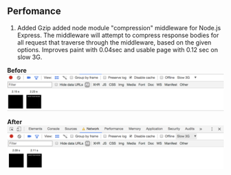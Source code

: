 ## Perfomance
1. Added Gzip
added node module "compression" middleware for Node.js Express. The middleware will attempt to compress response bodies for all request that traverse through the middleware, based on the given options. 
Improves paint with 0.04sec and usable page with 0.12 sec on slow 3G.

<b>Before</b>
![Example webapp](https://github.com/fennadew/performance-matters-server-side/blob/master/public/images/voor.png)

<b>After</b>
![Example webapp](https://github.com/fennadew/performance-matters-server-side/blob/master/public/images/na.png)
